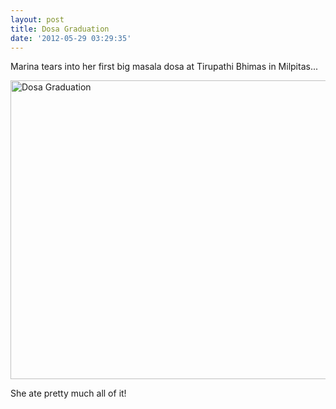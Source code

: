 ```yaml
---
layout: post
title: Dosa Graduation
date: '2012-05-29 03:29:35'
---
```


Marina tears into her first big masala dosa at Tirupathi Bhimas in Milpitas...
<a href="http://www.flickr.com/photos/thenobot/7292188520/" title="Dosa Graduation by thenobot, on Flickr">

<img src="https://farm9.staticflickr.com/8016/7292188520_fe6b07e310_z.jpg" width="640" height="478" alt="Dosa Graduation"></a>

She ate pretty much all of it!
